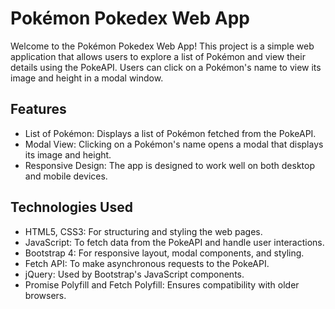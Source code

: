 # Pokémon Pokedex Web App

Welcome to the Pokémon Pokedex Web App! This project is a simple web application that allows users to explore a list of Pokémon and view their details using the PokeAPI. Users can click on a Pokémon's name to view its image and height in a modal window.

## Features

- List of Pokémon: Displays a list of Pokémon fetched from the PokeAPI.
- Modal View: Clicking on a Pokémon's name opens a modal that displays its image and height.
- Responsive Design: The app is designed to work well on both desktop and mobile devices.

## Technologies Used

- HTML5, CSS3: For structuring and styling the web pages.
- JavaScript: To fetch data from the PokeAPI and handle user interactions.
- Bootstrap 4: For responsive layout, modal components, and styling.
- Fetch API: To make asynchronous requests to the PokeAPI.
- jQuery: Used by Bootstrap's JavaScript components.
- Promise Polyfill and Fetch Polyfill: Ensures compatibility with older browsers.
